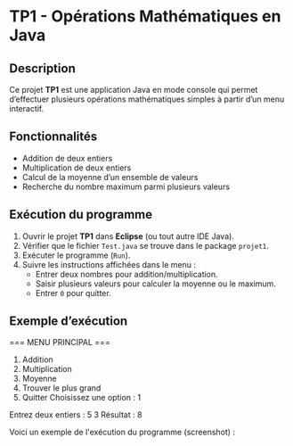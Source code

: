 # TP1 - Opérations Mathématiques en Java

## Description
Ce projet **TP1** est une application Java en mode console qui permet d’effectuer plusieurs opérations mathématiques simples à partir d’un menu interactif.

##  Fonctionnalités
- Addition de deux entiers  
- Multiplication de deux entiers  
- Calcul de la moyenne d’un ensemble de valeurs  
- Recherche du nombre maximum parmi plusieurs valeurs  

## Exécution du programme
1. Ouvrir le projet **TP1** dans **Eclipse** (ou tout autre IDE Java).  
2. Vérifier que le fichier `Test.java` se trouve dans le package `projet1`.  
3. Exécuter le programme (`Run`).  
4. Suivre les instructions affichées dans le menu :
   - Entrer deux nombres pour addition/multiplication.  
   - Saisir plusieurs valeurs pour calculer la moyenne ou le maximum.  
   - Entrer `0` pour quitter.

## Exemple d’exécution

=== MENU PRINCIPAL ===
1. Addition
2. Multiplication
3. Moyenne
4. Trouver le plus grand
0. Quitter
Choisissez une option : 1

Entrez deux entiers : 5 3
Résultat : 8

Voici un exemple de l'exécution du programme (screenshot) :

